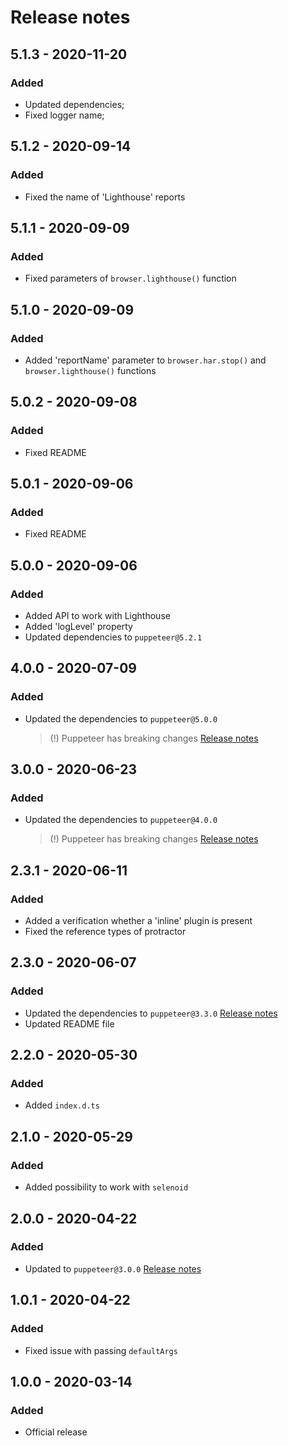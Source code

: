 # Release notes

## 5.1.3 - 2020-11-20

### Added

* Updated dependencies;
* Fixed logger name;

## 5.1.2 - 2020-09-14

### Added

* Fixed the name of 'Lighthouse' reports

## 5.1.1 - 2020-09-09

### Added

* Fixed parameters of `browser.lighthouse()` function

## 5.1.0 - 2020-09-09

### Added

* Added 'reportName' parameter to `browser.har.stop()` and `browser.lighthouse()` functions 

## 5.0.2 - 2020-09-08

### Added

* Fixed README

## 5.0.1 - 2020-09-06

### Added

* Fixed README

## 5.0.0 - 2020-09-06

### Added

* Added API to work with Lighthouse
* Added 'logLevel' property
* Updated dependencies to `puppeteer@5.2.1`

## 4.0.0 - 2020-07-09

### Added

* Updated the dependencies to `puppeteer@5.0.0`
    > (!) Puppeteer has breaking changes [Release notes](https://github.com/puppeteer/puppeteer/releases/tag/v5.0.0)

## 3.0.0 - 2020-06-23

### Added

* Updated the dependencies to `puppeteer@4.0.0`
    > (!) Puppeteer has breaking changes [Release notes](https://github.com/puppeteer/puppeteer/releases/tag/v4.0.0)

## 2.3.1 - 2020-06-11

### Added

* Added a verification whether a 'inline' plugin is present
* Fixed the reference types of protractor 

## 2.3.0 - 2020-06-07

### Added

* Updated the dependencies to `puppeteer@3.3.0` [Release notes](https://github.com/puppeteer/puppeteer/releases/tag/v3.3.0)
* Updated README file

## 2.2.0 - 2020-05-30

### Added

* Added `index.d.ts`

## 2.1.0 - 2020-05-29

### Added

* Added possibility to work with `selenoid`

## 2.0.0 - 2020-04-22

### Added

* Updated to `puppeteer@3.0.0` [Release notes](https://github.com/puppeteer/puppeteer/releases/tag/v3.0.0)

## 1.0.1 - 2020-04-22

### Added

* Fixed issue with passing `defaultArgs`

## 1.0.0 - 2020-03-14

### Added

* Official release
